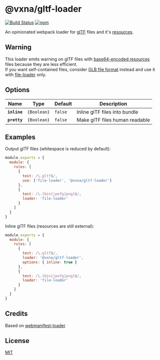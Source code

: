 # @vxna/gltf-loader

[![Build Status](https://travis-ci.com/vxna/gltf-loader.svg)](https://travis-ci.com/vxna/gltf-loader) [![npm](https://img.shields.io/npm/v/@vxna/gltf-loader.svg)](https://www.npmjs.com/package/@vxna/gltf-loader)

An opinionated webpack loader for [glTF](https://github.com/KhronosGroup/glTF) files and it's [resources](https://github.com/KhronosGroup/glTF/tree/master/specification/2.0#gltf-basics).

## Warning

This loader emits warning on glTF files with [base64-encoded resources](https://github.com/KhronosGroup/glTF/tree/master/specification/2.0#uris) files because they are less efficient.  
If you want self-contained files, consider [GLB file format](https://github.com/KhronosGroup/glTF/tree/master/specification/2.0#glb-file-format-specification) instead and use it with [file-loader](https://github.com/webpack-contrib/file-loader) only.

## Options

| Name         | Type        | Default | Description                    |
| ------------ | ----------- | ------- | ------------------------------ |
| **`inline`** | `{Boolean}` | `false` | Inline glTF files into bundle  |
| **`pretty`** | `{Boolean}` | `false` | Make glTF files human readable |

## Examples

Output glTF files (whitespace is reduced by default):

```js
module.exports = {
  module: {
    rules: [
      {
        test: /\.gltf$/,
        use: ['file-loader', '@vxna/gltf-loader']
      },
      {
        test: /\.(bin|jpe?g|png)$/,
        loader: 'file-loader'
      }
    ]
  }
}
```

Inline glTF files (resources are still external):

```js
module.exports = {
  module: {
    rules: [
      {
        test: /\.gltf$/,
        loader: '@vxna/gltf-loader',
        options: { inline: true }
      },
      {
        test: /\.(bin|jpe?g|png)$/,
        loader: 'file-loader'
      }
    ]
  }
}
```

## Credits

Based on [webmanifest-loader](https://github.com/unindented/webmanifest-loader)

## License

[MIT](./LICENSE)
